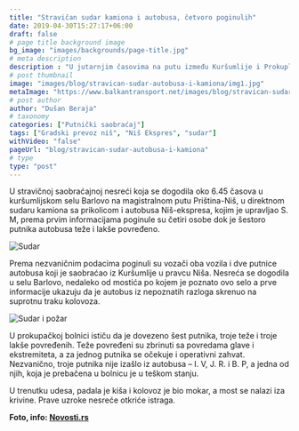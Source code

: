 ```yaml
---
title: "Stravičan sudar kamiona i autobusa, četvoro poginulih"
date: 2019-04-30T15:27:17+06:00
draft: false
# page title background image
bg_image: "images/backgrounds/page-title.jpg"
# meta description
description : "U jutarnjim časovima na putu između Kuršumlije i Prokuplja, kod mesta Barlovo, došlo je do čeonog sudara između autobusa firme “Niš Ekspres” i kamiona sa prikolicom."
# post thumbnail
image: "images/blog/stravican-sudar-autobusa-i-kamiona/img1.jpg"
metaImage: "https://www.balkantransport.net/images/blog/stravican-sudar-autobusa-i-kamiona/img1.jpg"
# post author
author: "Dušan Beraja"
# taxonomy
categories: ["Putnički saobraćaj"]
tags: ["Gradski prevoz niš", "Niš Ekspres", "sudar"]
withVideo: "false"
pageUrl: "blog/stravican-sudar-autobusa-i-kamiona"
# type
type: "post"
---
```


U stravičnoj saobraćajnoj nesreći koja se dogodila oko 6.45 časova u kuršumlijskom selu Barlovo na magistralnom putu Priština-Niš, u direktnom sudaru kamiona sa prikolicom i autobusa Niš-ekspresa, kojim je upravljao S. M, prema prvim informacijama poginule su četiri osobe dok je šestoro putnika autobusa teže i lakše povređeno.

![Sudar](/images/blog/stravican-sudar-autobusa-i-kamiona/img2.jpg "Sudar")

Prema nezvaničnim podacima poginuli su vozači oba vozila i dve putnice autobusa koji je saobraćao iz Kuršumlije u pravcu Niša. Nesreća se dogodila u selu Barlovo, nedaleko od mostića po kojem je poznato ovo selo a prve informacije ukazuju da je autobus iz nepoznatih razloga skrenuo na suprotnu traku kolovoza.

![Sudar i požar](/images/blog/stravican-sudar-autobusa-i-kamiona/img3.jpg "Sudar i požar")

U prokupačkoj bolnici ističu da je dovezeno šest putnika, troje teže i troje lakše povređenih. Teže povređeni su zbrinuti sa povredama glave i ekstremiteta, a za jednog putnika se očekuje i operativni zahvat. Nezvanično, troje putnika nije izašlo iz autobusa – I. V, J. R. i B. P, a jedna od njih, koja je prebačena u bolnicu je u teškom stanju.

U trenutku udesa, padala je kiša i kolovoz je bio mokar, a most se nalazi iza krivine. Prave uzroke nesreće otkriće istraga.

**Foto, info: [Novosti.rs](https://www.novosti.rs/)**